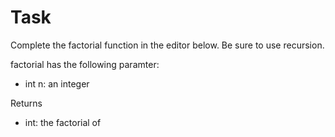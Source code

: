 # Task
Complete the factorial function in the editor below. Be sure to use recursion.

factorial has the following paramter:
* int n: an integer

Returns
* int: the factorial of 